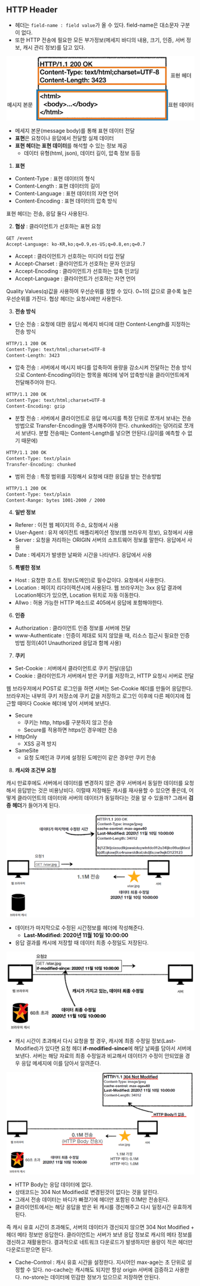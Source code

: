 ## HTTP Header

- 헤더는 `field-name : field value`가 올 수 있다. field-name은 대소문자 구분이 없다. 
- 또한 HTTP 전송에 필요한 모든 부가정보(메세지 바디의 내용, 크기, 인증, 서버 정보, 캐시 관리 정보)를 담고 있다. 

![img](https://github.com/dilmah0203/TIL/blob/main/Image/HTTP%20Header.png)

- 메세지 본문(message body)를 통해 표현 데이터 전달
- **표현**은 요청이나 응답에서 전달할 실제 데이터
- **표현 헤더는 표현 데이터**를 해석할 수 있는 정보 제공
  - 데이터 유형(html, json), 데이터 길이, 압축 정보 등등

1. **표현**
- Content-Type : 표현 데이터의 형식
- Content-Length : 표현 데이터의 길이
- Content-Language : 표현 데이터의 자연 언어
- Content-Encoding : 표현 데이터의 압축 방식

표현 헤더는 전송, 응답 둘다 사용된다.

2. **협상**  : 클라이언트가 선호하는 표현 요청

```HTTP
GET /event
Accept-Language: ko-KR,ko;q=0.9,es-US;q=0.8,en;q=0.7
```

- Accept : 클라이언트가 선호하는 미디어 타입 전달
- Accept-Charset : 클라이언트가 선호하는 문자 인코딩
- Accept-Encoding : 클라이언트가 선호하는 압축 인코딩
- Accept-Language : 클라이언트가 선호하는 자연 언어

Quality Values(q)값을 사용하여 우선순위를 정할 수 있다. 0~1의 값으로 클수록 높은우선순위를 가진다. 협상 헤더는 요청시에만 사용한다.

3. **전송 방식**

- 단순 전송 : 요청에 대한 응답시 메세지 바디에 대한 Content-Length를 지정하는 전송 방식 

```HTTP
HTTP/1.1 200 OK
Content-Type: text/html;charset=UTF-8
Content-Length: 3423
```

- 압축 전송 : 서버에서 메시지 바디를 압축하여 용량을 감소시켜 전달하는 전송 방식으로 Content-Encoding이라는 항목을 헤더에 넣어 압축방식을 클라이언트에게 전달해주어야 한다.

```HTTP
HTTP/1.1 200 OK
Content-Type: text/html;charset=UTF-8
Content-Encoding: gzip
```

- 분할 전송 : 서버에서 클라이언트로 응답 메시지를 특정 단위로 쪼개서 보내는 전송 방법으로 Transfer-Encoding을 명시해주어야 한다. chunked라는 덩어리로 쪼개서 보낸다. 분할 전송때는 Content-Length를 넣으면 안된다.(길이를 예측할 수 없기 때문에)

```HTTP
HTTP/1.1 200 OK
Content-Type: text/plain
Transfer-Encoding: chunked
```

- 범위 전송 : 특정 범위를 지정해서 요청에 대한 응답을 받는 전송방법

```HTTP
HTTP/1.1 200 OK
Content-Type: text/plain
Content-Range: bytes 1001-2000 / 2000
```

4. **일반 정보**

-  Referer : 이전 웹 페이지의 주소, 요청에서 사용
-  User-Agent : 유저 에이전트 애플리케이션 정보(웹 브라우저 정보), 요청에서 사용
-  Server : 요청을 저리하는 ORIGIN 서버의 소프트웨어 정보를 말한다. 응답에서 사용
-  Date : 메세지가 발생한 날짜와 시간을 나타낸다. 응답에서 사용

5. **특별한 정보**

- Host : 요청한 호스트 정보(도메인)로 필수값이다. 요청에서 사용한다.
- Location : 페이지 리다이렉션시에 사용된다. 웹 브라우저는 3xx 응답 결과에 Location헤더가 있으면, Location 위치로 자동 이동한다.
- Allwo : 허용 가능한 HTTP 메소드로 405에서 응답에 포함해야한다.

6. **인증**

- Authorization : 클라이언트 인증 정보를 서버에 전달
- www-Authenticate : 인증이 제대로 되지 않았을 때, 리소스 접근시 필요한 인증 방법 정의(401 Unauthorized 응답과 함께 사용)

7. **쿠키**

- Set-Cookie : 서버에서 클라이언트로 쿠키 전달(응답)
- Cookie : 클라이언트가 서버에서 받은 쿠키를 저장하고, HTTP 요청시 서버로 전달

웹 브라우저에서 POST로 로그인을 하면 서버는 Set-Cookie 헤더를 만들어 응답한다. 브라우저는 내부의 쿠키 저장소에 쿠키 값을 저장하고 로그인 이후에 다른 페이지에 접근할 때마다 Cookie 헤더에 넣어 서버에 보낸다.

- Secure
  - 쿠키는 http, https를 구분하지 않고 전송
  - Secure를 적용하면 https인 경우에만 전송
- HttpOnly
  - XSS 공격 방지
- SameSite
  - 요청 도메인과 쿠키에 설정된 도메인이 같은 경우만 쿠키 전송

8. **캐시와 조건부 요청**

캐시 만료후에도 서버에서 데이터를 변경하지 않은 경우 서버에서 동일한 데이터를 요청해서 응답받는 것은 비용낭비다. 이럴때 저장해둔 캐시를 재사용할 수 있으면 좋은데, 어떻게 클라이언트의 데이터와 서버의 데이터가 동일하다는 것을 알 수 있을까? 그래서 **검증 헤더**가 들어가게 된다.

![img](https://github.com/dilmah0203/TIL/blob/main/Image/HTTP_Header1.png)

- 데이터가 마지막으로 수정된 시간정보를 헤더에 작성해준다. 
  - **Last-Modified: 2020년 11월 10일 10:00:00**
- 응답 결과를 캐시에 저장할 때 데이터 최종 수정일도 저장된다. 

![img2](https://github.com/dilmah0203/TIL/blob/main/Image/HTTP_Header2.png)

- 캐시 시간이 초과해서 다시 요청을 할 경우, 캐시에 최종 수정일 정보(Last-Modified)가 있다면 요청 헤더 **if-modified-since**에 해당 날짜를 담아서 서버에 보낸다. 서버는 해당 자료의 최종 수정일과 비교해서 데이터가 수정이 안되었을 경우 응답 메세지에 이를 담아서 알려준다.

![img3](https://github.com/dilmah0203/TIL/blob/main/Image/HTTP_Header3.png)

- HTTP Body는 응답 데이터에 없다.
- 상태코드는 304 Not Modified로 변경된것이 없다는 것을 알린다.
- 그래서 전송 데이터는 바디가 빠졌기에 헤더만 포함된 0.1M만 전송된다.
- 클라이언트에서는 해당 응답을 받은 뒤 캐시를 갱신해주고 다시 일정시간 유효하게 된다.

즉 캐시 유효 시간이 초과해도, 서버의 데이터가 갱신되지 않으면 304 Not Modified + 헤더 메타 정보만 응답한다. 클라이언트는 서버가 보낸 응답 정보로 캐시의 메타 정보를 갱신하고 재활용한다. 결과적으로 네트워크 다운로드가 발생하지만 용량이 적은 헤더만 다운로드받으면 된다.

- Cache-Control : 캐시 유효 시간을 설정한다. 지시어인 max-age는 초 단위로 설정할 수 있다. no-cache는 캐시해도 되지만 항상 origin 서버에 검증하고 사용한다. no-store는 데이터에 민감한 정보가 있으므로 저장하면 안된다.

